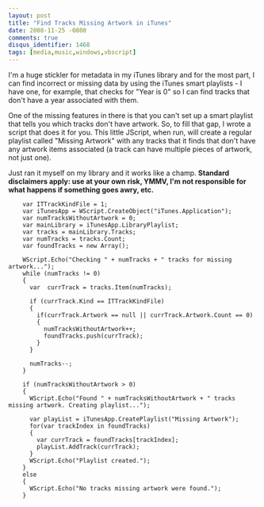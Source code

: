 ```yaml
---
layout: post
title: "Find Tracks Missing Artwork in iTunes"
date: 2008-11-25 -0800
comments: true
disqus_identifier: 1468
tags: [media,music,windows,vbscript]
---
```

I'm a huge stickler for metadata in my iTunes library and for the most
part, I can find incorrect or missing data by using the iTunes smart
playlists - I have one, for example, that checks for "Year is 0" so I
can find tracks that don't have a year associated with them.

One of the missing features in there is that you can't set up a smart
playlist that tells you which tracks don't have artwork. So, to fill
that gap, I wrote a script that does it for you. This little JScript,
when run, will create a regular playlist called "Missing Artwork" with
any tracks that it finds that don't have any artwork items associated (a
track can have multiple pieces of artwork, not just one).

Just ran it myself on my library and it works like a champ. **Standard
disclaimers apply: use at your own risk, YMMV, I'm not responsible for
what happens if something goes awry, etc.**

```vbscript
    var ITTrackKindFile = 1;
    var iTunesApp = WScript.CreateObject("iTunes.Application");
    var numTracksWithoutArtwork = 0;
    var mainLibrary = iTunesApp.LibraryPlaylist;
    var tracks = mainLibrary.Tracks;
    var numTracks = tracks.Count;
    var foundTracks = new Array();

    WScript.Echo("Checking " + numTracks + " tracks for missing artwork...");
    while (numTracks != 0)
    {
      var  currTrack = tracks.Item(numTracks);

      if (currTrack.Kind == ITTrackKindFile)
      {
        if(currTrack.Artwork == null || currTrack.Artwork.Count == 0)
        {
          numTracksWithoutArtwork++;
          foundTracks.push(currTrack);
        }
      }

      numTracks--;
    }

    if (numTracksWithoutArtwork > 0)
    {
      WScript.Echo("Found " + numTracksWithoutArtwork + " tracks missing artwork. Creating playlist...");

      var playList = iTunesApp.CreatePlaylist("Missing Artwork");
      for(var trackIndex in foundTracks)
      {
        var currTrack = foundTracks[trackIndex];
        playList.AddTrack(currTrack);
      }
      WScript.Echo("Playlist created.");
    }
    else
    {
      WScript.Echo("No tracks missing artwork were found.");
    }
```
